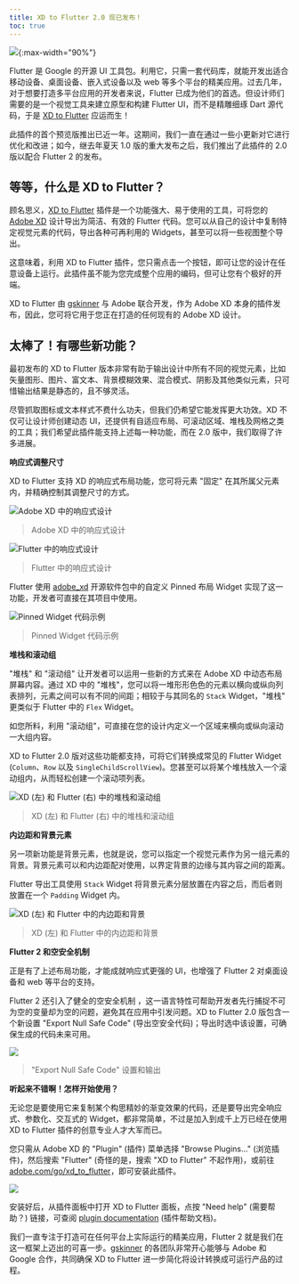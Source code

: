```yaml
---
title: XD to Flutter 2.0 现已发布！
toc: true
---
```


![](https://devrel.andfun.cn/devrel/posts/2021/05/JEUpoL.jpg){:max-width="90%"}

Flutter 是 Google 的开源 UI 工具包。利用它，只需一套代码库，就能开发出适合移动设备、桌面设备、嵌入式设备以及 web 等多个平台的精美应用。过去几年，对于想要打造多平台应用的开发者来说，Flutter 已成为他们的首选。但设计师们需要的是一个视觉工具来建立原型和构建 Flutter UI，而不是精雕细琢 Dart 源代码，于是 [XD to Flutter](https://github.com/AdobeXD/xd-to-flutter-plugin) 应运而生！

此插件的首个预览版推出已近一年。这期间，我们一直在通过一些小更新对它进行优化和改进；如今，继去年夏天 1.0 版的重大发布之后，我们推出了此插件的 2.0 版以配合 Flutter 2 的发布。

## **等等，什么是 XD to Flutter？**

顾名思义，[XD to Flutter](https://youtu.be/raG7NjM0p0k) 插件是一个功能强大、易于使用的工具，可将您的 [Adobe XD](https://www.adobe.com/products/xd.html) 设计导出为简洁、有效的 Flutter 代码。您可以从自己的设计中复制特定视觉元素的代码，导出各种可再利用的 Widgets，甚至可以将一些视图整个导出。

这意味着，利用 XD to Flutter 插件，您只需点击一个按钮，即可让您的设计在任意设备上运行。此插件虽不能为您完成整个应用的编码，但可让您有个极好的开端。

XD to Flutter 由 [gskinner](https://gskinner.com/) 与 Adobe 联合开发，作为 Adobe XD 本身的插件发布，因此，您可将它用于您正在打造的任何现有的 Adobe XD 设计。

## **太棒了！有哪些新功能？**

最初发布的 XD to Flutter 版本非常有助于输出设计中所有不同的视觉元素，比如矢量图形、图片、富文本、背景模糊效果、混合模式、阴影及其他类似元素，只可惜输出结果是静态的，且不够灵活。

尽管抓取图标或文本样式不费什么功夫，但我们仍希望它能发挥更大功效。XD 不仅可让设计师创建动态 UI，还提供有自适应布局、可滚动区域、堆栈及网格之类的工具；我们希望此插件能支持上述每一种功能，而在 2.0 版中，我们取得了许多进展。

**响应式调整尺寸**

XD to Flutter 支持 XD 的响应式布局功能，您可将元素 "固定" 在其所属父元素内，并精确控制其调整尺寸的方式。

![Adobe XD 中的响应式设计](https://devrel.andfun.cn/devrel/posts/2021/05/2oeEuB.png)

> Adobe XD 中的响应式设计

![Flutter 中的响应式设计](https://devrel.andfun.cn/devrel/posts/2021/05/T0Kwo6.gif)

> Flutter 中的响应式设计

Flutter 使用 [adobe_xd](https://pub.dev/packages/adobe_xd) 开源软件包中的自定义 Pinned 布局 Widget 实现了这一功能，开发者可直接在其项目中使用。

![Pinned Widget 代码示例](https://devrel.andfun.cn/devrel/posts/2021/05/nzmZOr.jpg)

> Pinned Widget 代码示例

**堆栈和滚动组**

"堆栈" 和 "滚动组" 让开发者可以运用一些新的方式来在 Adobe XD 中动态布局屏幕内容。通过 XD 中的 "堆栈"，您可以将一堆形形色色的元素以横向或纵向列表排列，元素之间可以有不同的间距；相较于与其同名的 `Stack` Widget，"堆栈" 更类似于 Flutter 中的 `Flex` Widget。

如您所料，利用 "滚动组"，可直接在您的设计内定义一个区域来横向或纵向滚动一大组内容。

XD to Flutter 2.0 版对这些功能都支持，可将它们转换成常见的 Flutter Widget (`Column`、`Row` 以及 `SingleChildScrollView`)。您甚至可以将某个堆栈放入一个滚动组内，从而轻松创建一个滚动项列表。

![XD (左) 和 Flutter (右) 中的堆栈和滚动组](https://devrel.andfun.cn/devrel/posts/2021/05/GRBLhW.gif)

> XD (左) 和 Flutter (右) 中的堆栈和滚动组

**内边距和背景元素**

另一项新功能是背景元素，也就是说，您可以指定一个视觉元素作为另一组元素的背景。背景元素可以和内边距配对使用，以界定背景的边缘与其内容之间的距离。

Flutter 导出工具使用 `Stack` Widget 将背景元素分层放置在内容之后，而后者则放置在一个 `Padding` Widget 内。

![XD (左) 和 Flutter 中的内边距和背景](https://devrel.andfun.cn/devrel/posts/2021/05/RIaeJC.gif)

> XD (左) 和 Flutter 中的内边距和背景

**Flutter 2 和空安全机制**

正是有了上述布局功能，才能成就响应式更强的 UI，也增强了 Flutter 2 对桌面设备和 web 等平台的支持。

Flutter 2 还引入了健全的空安全机制 ，这一语言特性可帮助开发者先行捕捉不可为空的变量却为空的问题，避免其在应用中引发问题。XD to Flutter 2.0 版包含一个新设置 "Export Null Safe Code" (导出空安全代码)；导出时选中该设置，可确保生成的代码未来可用。

![](https://devrel.andfun.cn/devrel/posts/2021/05/mEFck0.png)

> "Export Null Safe Code" 设置和输出

**听起来不错啊！怎样开始使用？**

无论您是要使用它来复制某个构思精妙的渐变效果的代码，还是要导出完全响应式、参数化、交互式的 Widget，都非常简单，不过是加入到成千上万已经在使用 XD to Flutter 插件的创意专业人才大军而已。

您只需从 Adobe XD 的 "Plugin" (插件) 菜单选择 "Browse Plugins…" (浏览插件)，然后搜索 "Flutter" (奇怪的是，搜索 "XD to Flutter" 不起作用)，或前往 [adobe.com/go/xd_to_flutter](https://adobe.com/go/xd_to_flutter)，即可安装此插件。

![](https://devrel.andfun.cn/devrel/posts/2021/05/r9kl7p.png)

安装好后，从插件面板中打开 XD to Flutter 面板，点按 "Need help" (需要帮助？) 链接，可查阅 [plugin documentation](https://github.com/AdobeXD/xd-to-flutter-plugin/blob/master/README.md) (插件帮助文档)。

我们一直专注于打造可在任何平台上实际运行的精美应用，Flutter 2 就是我们在这一框架上迈出的可喜一步。[gskinner](https://gskinner.com/) 的各团队非常开心能够与 Adobe 和 Google 合作，共同确保 XD to Flutter 进一步简化将设计转换成可运行产品的过程。
